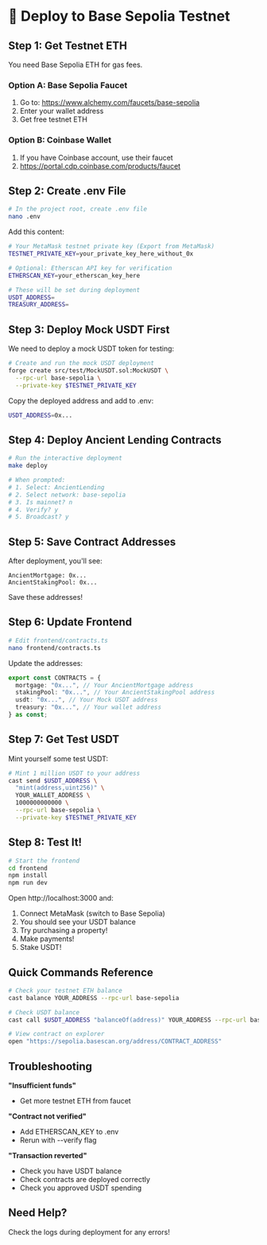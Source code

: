# 🚀 Deploy to Base Sepolia Testnet

## Step 1: Get Testnet ETH

You need Base Sepolia ETH for gas fees.

### Option A: Base Sepolia Faucet
1. Go to: https://www.alchemy.com/faucets/base-sepolia
2. Enter your wallet address
3. Get free testnet ETH

### Option B: Coinbase Wallet
1. If you have Coinbase account, use their faucet
2. https://portal.cdp.coinbase.com/products/faucet

## Step 2: Create .env File

```bash
# In the project root, create .env file
nano .env
```

Add this content:
```bash
# Your MetaMask testnet private key (Export from MetaMask)
TESTNET_PRIVATE_KEY=your_private_key_here_without_0x

# Optional: Etherscan API key for verification
ETHERSCAN_KEY=your_etherscan_key_here

# These will be set during deployment
USDT_ADDRESS=
TREASURY_ADDRESS=
```

## Step 3: Deploy Mock USDT First

We need to deploy a mock USDT token for testing:

```bash
# Create and run the mock USDT deployment
forge create src/test/MockUSDT.sol:MockUSDT \
  --rpc-url base-sepolia \
  --private-key $TESTNET_PRIVATE_KEY
```

Copy the deployed address and add to .env:
```bash
USDT_ADDRESS=0x...
```

## Step 4: Deploy Ancient Lending Contracts

```bash
# Run the interactive deployment
make deploy

# When prompted:
# 1. Select: AncientLending
# 2. Select network: base-sepolia
# 3. Is mainnet? n
# 4. Verify? y
# 5. Broadcast? y
```

## Step 5: Save Contract Addresses

After deployment, you'll see:
```
AncientMortgage: 0x...
AncientStakingPool: 0x...
```

Save these addresses!

## Step 6: Update Frontend

```bash
# Edit frontend/contracts.ts
nano frontend/contracts.ts
```

Update the addresses:
```typescript
export const CONTRACTS = {
  mortgage: "0x...", // Your AncientMortgage address
  stakingPool: "0x...", // Your AncientStakingPool address
  usdt: "0x...", // Your Mock USDT address
  treasury: "0x...", // Your wallet address
} as const;
```

## Step 7: Get Test USDT

Mint yourself some test USDT:

```bash
# Mint 1 million USDT to your address
cast send $USDT_ADDRESS \
  "mint(address,uint256)" \
  YOUR_WALLET_ADDRESS \
  1000000000000 \
  --rpc-url base-sepolia \
  --private-key $TESTNET_PRIVATE_KEY
```

## Step 8: Test It!

```bash
# Start the frontend
cd frontend
npm install
npm run dev
```

Open http://localhost:3000 and:
1. Connect MetaMask (switch to Base Sepolia)
2. You should see your USDT balance
3. Try purchasing a property!
4. Make payments!
5. Stake USDT!

## Quick Commands Reference

```bash
# Check your testnet ETH balance
cast balance YOUR_ADDRESS --rpc-url base-sepolia

# Check USDT balance  
cast call $USDT_ADDRESS "balanceOf(address)" YOUR_ADDRESS --rpc-url base-sepolia

# View contract on explorer
open "https://sepolia.basescan.org/address/CONTRACT_ADDRESS"
```

## Troubleshooting

**"Insufficient funds"**
- Get more testnet ETH from faucet

**"Contract not verified"**
- Add ETHERSCAN_KEY to .env
- Rerun with --verify flag

**"Transaction reverted"**
- Check you have USDT balance
- Check contracts are deployed correctly
- Check you approved USDT spending

## Need Help?

Check the logs during deployment for any errors!
